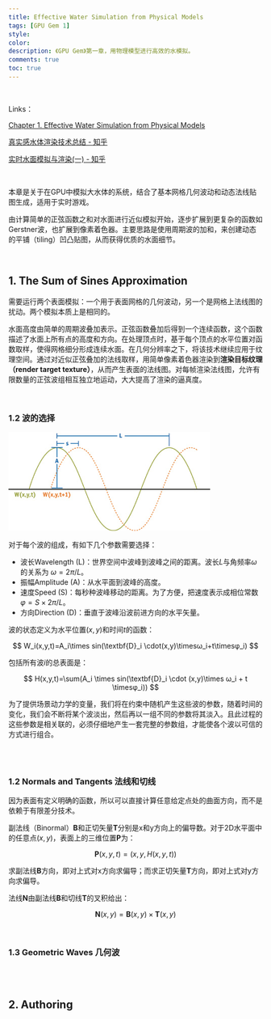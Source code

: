 ```yaml
---
title: Effective Water Simulation from Physical Models
tags: [GPU Gem 1]
style: 
color: 
description: 《GPU Gem》第一章，用物理模型进行高效的水模拟。
comments: true
toc: true
---
```


<script src="https://polyfill.io/v3/polyfill.min.js?features=es6"></script>
<script id="MathJax-script" async src="https://cdn.jsdelivr.net/npm/mathjax@3/es5/tex-mml-chtml.js"></script>
<script> 
MathJax = {
  tex: {
    inlineMath: [['$', '$']],
    processEscapes: true
  }
};
</script>
<br/>

Links：

[Chapter 1. Effective Water Simulation from Physical Models](https://developer.nvidia.com/gpugems/gpugems/part-i-natural-effects/chapter-1-effective-water-simulation-physical-models)

[真实感水体渲染技术总结 - 知乎](https://zhuanlan.zhihu.com/p/95917609)

[实时水面模拟与渲染(一) - 知乎](https://zhuanlan.zhihu.com/p/31670275)

<br/>

本章是关于在GPU中模拟大水体的系统，结合了基本网格几何波动和动态法线贴图生成，适用于实时游戏。

由计算简单的正弦函数之和对水面进行近似模拟开始，逐步扩展到更复杂的函数如Gerstner波，也扩展到像素着色器。主要思路是使用周期波的加和，来创建动态的平铺（tiling）凹凸贴图，从而获得优质的水面细节。

<br/>

## 1. The Sum of Sines Approximation

需要运行两个表面模拟：一个用于表面网格的几何波动，另一个是网格上法线图的扰动。两个模拟本质上是相同的。

水面高度由简单的周期波叠加表示。正弦函数叠加后得到一个连续函数，这个函数描述了水面上所有点的高度和方向。在处理顶点时，基于每个顶点的水平位置对函数取样，使得网格细分形成连续水面。在几何分辨率之下，将该技术继续应用于纹理空间。通过对近似正弦叠加的法线取样，用简单像素着色器渲染到**渲染目标纹理（render target texture）**，从而产生表面的法线图。对每帧渲染法线图，允许有限数量的正弦波组相互独立地运动，大大提高了渲染的逼真度。

<br/>

### 1.2 波的选择



![avatar](../assets/img/post2/gpug1/1.jpeg)



对于每个波的组成，有如下几个参数需要选择：

- 波长Wavelength (L)：世界空间中波峰到波峰之间的距离。波长$L$与角频率$ω$的关系为
  $ω=2π/L$。
- 振幅Amplitude (A)：从水平面到波峰的高度。
- 速度Speed (S)：每秒种波峰移动的距离。为了方便，把速度表示成相位常数$φ=S\times 
  2π/L$。
- 方向Direction (D)：垂直于波峰沿波前进方向的水平矢量。

波的状态定义为水平位置$(x,y)$和时间$t$的函数：


$$
W_i(x,y,t)=A_i\times sin(\textbf{D}_i \cdot(x,y)\timesω_i+t\timesφ_i)
$$


包括所有波$i$的总表面是：


$$
H(x,y,t)=\sum(A_i \times sin(\textbf{D}_i \cdot (x,y)\times ω_i + t \timesφ_i))
$$


为了提供场景动力学的变量，我们将在约束中随机产生这些波的参数，随着时间的变化，我们会不断将某个波淡出，然后再以一组不同的参数将其淡入。且此过程的这些参数是相关联的，必须仔细地产生一套完整的参数组，才能使各个波以可信的方式进行组合。

<br/>

<br/>

### 1.2 Normals and Tangents 法线和切线

因为表面有定义明确的函数，所以可以直接计算任意给定点处的曲面方向，而不是依赖于有限差分技术。

副法线（Binormal）$\textbf{B}$和正切矢量$\textbf{T}$分别是x和y方向上的偏导数。对于2D水平面中的任意点$(x,y)$，表面上的三维位置$\textbf{P}$为：


$$
\textbf{P}(x,y,t)=(x,y,H(x,y,t))
$$


求副法线$\textbf{B}$方向，即对上式对x方向求偏导；而求正切矢量$\textbf{T}$方向，即对上式对y方向求偏导。

法线$\textbf{N}$由副法线$\textbf{B}$和切线$\textbf{T}$的叉积给出：



$$
\textbf{N}(x,y)=\textbf{B}(x,y) \times \textbf{T}(x,y)
$$



<br/>

### 1.3 Geometric Waves 几何波





<br/>

<br/>

## 2. Authoring



<br/>

<br/>

